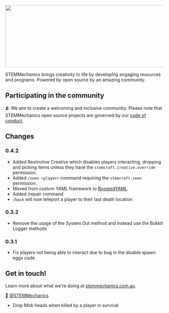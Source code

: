 <p align="center"><img src="https://github.com/STEMMechanics/STEMCraft/blob/main/docs/stemcraft-sky-logo.jpg?raw=true" width="666" height="198"></p>

STEMMechanics brings creativity to life by developing engaging resources and programs. Powered by open source by an amazing community.

## Participating in the community

🫂 We aim to create a welcoming and inclusive community. Please note that STEMMechanics open source projects are governed by our [code of conduct](code-of-conduct.md).

## Changes

### 0.4.2

-   Added Restrictive Creative which disables players interacting, dropping and picking items unless they have the `stemcraft.creative.override` permission.
-   Added `/seen <player>` command requiring the `stemcraft.seen` permission.
-   Moved from custom YAML framework to [BoostedYAML](https://github.com/dejvokep/boosted-yaml)
-   Added /repair command
-   `/back` will now teleport a player to their last death location

### 0.3.2

-   Remove the usage of the System.Out method and instead use the Bukkit Logger methods

### 0.3.1

-   Fix players not being able to interact due to bug in the disable spawn eggs code

## Get in touch!

Learn more about what we're doing at [stemmechanics.com.au](https://stemmechanics.com.au).

👋 [@STEMMechanics](https://twitter.com/STEMMechanics)

-   Drop Mob heads when killed by a player in survival
